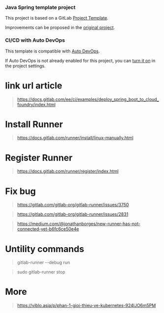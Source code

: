 ### Java Spring template project

This project is based on a GitLab [Project Template](https://docs.gitlab.com/ee/gitlab-basics/create-project.html).

Improvements can be proposed in the [original project](https://gitlab.com/gitlab-org/project-templates/spring).

### CI/CD with Auto DevOps

This template is compatible with [Auto DevOps](https://docs.gitlab.com/ee/topics/autodevops/).

If Auto DevOps is not already enabled for this project, you can [turn it on](https://docs.gitlab.com/ee/topics/autodevops/#enabling-auto-devops) in the project settings.
# link url article

> https://docs.gitlab.com/ee/ci/examples/deploy_spring_boot_to_cloud_foundry/index.html

# Install Runner
>  https://docs.gitlab.com/runner/install/linux-manually.html
# Register Runner
> https://docs.gitlab.com/runner/register/index.html
# Fix bug 

> https://gitlab.com/gitlab-org/gitlab-runner/issues/3750

> https://gitlab.com/gitlab-org/gitlab-runner/issues/2831

> https://medium.com/@jonathanborges/new-runner-has-not-connected-yet-b6fc6ce50e4e

#  Untility commands

> gitlab-runner --debug run

> sudo gitlab-runner stop

# More
> https://viblo.asia/p/phan-1-gioi-thieu-ve-kubernetes-924lJO6m5PM

